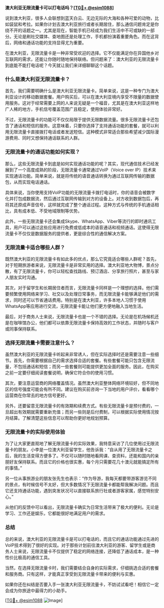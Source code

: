**澳大利亚无限流量卡可以打电话吗？[[TG💪+ @esim1088](https://t.me/s/esim1088)]**

说到澳大利亚，很多人会联想到蓝天白云、无边无际的大海和各种可爱的动物，比如袋鼠和考拉。如果你计划去澳大利亚旅行或者长期居住，那么通信问题肯定是你绕不开的话题之一。尤其是现在，智能手机已经成为我们生活中不可或缺的一部分。无论是刷社交媒体、查地图还是处理工作，手机都扮演着重要角色。而在这背后，网络和通话功能的支持显得尤为重要。

在澳大利亚，无限流量卡是一种非常受欢迎的选择。它不仅能满足你在异国他乡对互联网的需求，还能让你随时随地保持联络。但问题来了：澳大利亚的无限流量卡到底能不能打电话呢？今天就让我们来详细聊聊这个话题。

### **什么是澳大利亚无限流量卡？**

首先，我们需要明确什么是澳大利亚无限流量卡。简单来说，这是一种专门为澳大利亚设计的移动数据套餐。用户购买后，可以在澳大利亚境内享受不限量的数据使用服务。这对于经常需要上网的人来说无疑是一个福音，尤其是在澳大利亚这样地广人稀的地方，手机信号覆盖范围广且稳定，使用体验非常好。

不过，无限流量卡的功能可不仅仅局限于提供无限数据流量。很多无限流量卡还包含了通话和短信的服务。这意味着，只要你选择了支持通话功能的套餐，就可以利用无限流量卡直接拨打电话或者发送短信。这种模式非常适合那些希望减少国际漫游费用、同时又想保持通话联系的人群。

### **无限流量卡的通话功能如何实现？**

那么，这些无限流量卡到底是如何实现通话功能的呢？其实，现代通信技术已经发展到了一个高度成熟的阶段，无限流量卡通常通过VoIP（Voice over IP）技术来实现通话功能。简单来说，就是将传统的语音通话转换为通过互联网传输的数据包，从而实现电话通话。

具体来说，当你使用支持VoIP功能的无限流量卡拨打电话时，你的语音会被数字化并打包成数据流，然后通过互联网传输到对方的设备上。对方收到数据包后，再将其还原成声音信号，这样就完成了整个通话过程。这种方式与传统的手机通话相比，具有成本低、不受地域限制等优势。

此外，一些无限流量卡还会集成Skype、WhatsApp、Viber等流行的即时通讯工具，用户可以通过这些应用进行免费或低成本的语音通话和视频通话。这使得无限流量卡不仅仅是数据服务的提供者，更是综合性的通信解决方案。

### **无限流量卡适合哪些人群？**

既然澳大利亚的无限流量卡有如此多的优点，那么它究竟适合哪些人群呢？首先，对于短期旅游者来说，无限流量卡是非常实用的选择。澳大利亚地大物博，景点分散，有了无限流量卡，你可以轻松查找路线、预订酒店、分享旅行照片，甚至与家人朋友实时沟通。

其次，对于留学生和长期居住者而言，无限流量卡同样是一个理想的选择。他们需要频繁使用网络来学习、社交以及处理日常事务，而无限流量卡能够满足他们的需求，同时还可以节省通话费用。特别是在澳大利亚，许多本地人习惯于使用WhatsApp等应用进行交流，无限流量卡能让他们更方便地融入当地生活。

最后，对于商务人士来说，无限流量卡也是一个不错的选择。无论是在机场候机还是在咖啡馆办公，他们都可以依靠无限流量卡保持高效的工作状态，并随时与客户或同事保持联系。

### **选择无限流量卡需要注意什么？**

虽然澳大利亚的无限流量卡听起来非常诱人，但在实际选择时还是需要注意一些细节。首先，你需要根据自己的需求选择合适的套餐。有些套餐可能只包含无限流量，不包括通话和短信；而另一些套餐则可能提供更加全面的服务。因此，在购买之前一定要仔细阅读套餐说明，确保它符合你的使用习惯。

其次，要注意运营商的网络覆盖情况。虽然澳大利亚整体网络环境较好，但不同地区的信号强度可能会有所不同。建议在购买前咨询一下当地的用户评价，看看哪个运营商在你常去的地方信号更好。

另外，还要留意无限流量卡的有效期和续费方式。有些无限流量卡是预付费的，一旦超出有效期就需要重新充值；而另一些则是后付费制，可以根据实际使用情况按月结算。了解清楚这些信息可以帮助你更好地规划预算。

### **无限流量卡的实际使用体验**

为了让大家更直观地了解无限流量卡的实际效果，我特意采访了几位使用过无限流量卡的朋友。小李是一位澳大利亚留学生，他告诉我：“自从用了无限流量卡之后，我的生活变得方便多了。不仅可以随时随地看网课、查资料，还能和国内的亲朋好友保持联系。而且它的价格也很实惠，每个月只需要花几十澳元就能搞定所有的事情。”

另一位从事旅游业的朋友张先生也表示：“作为导游，我每天都要带游客游览不同的景点，有时候信号不太好，但大多数情况下无限流量卡都能帮我解决问题。而且它还支持通话功能，遇到突发状况可以直接联系旅行社或者游客家属，感觉特别安心。”

从他们的反馈中可以看出，无限流量卡确实为日常生活带来了极大的便利。无论是学习、工作还是娱乐，它都能很好地满足用户的需求。

### **总结**

总的来说，澳大利亚的无限流量卡是可以打电话的，而且它的通话功能通过先进的VoIP技术得到了很好的实现。对于那些计划前往澳大利亚的游客、留学生或是商务人士来说，无限流量卡不仅提供了稳定的网络连接，还降低了通话成本，是一种性价比极高的通信工具。

当然，在选择无限流量卡时，我们需要结合自身的实际需求，仔细挑选合适的套餐和服务商。只有这样，才能真正享受到无限流量卡带来的便利与实惠。

如果你还在纠结是否要入手一张澳大利亚无限流量卡，不妨试试看吧！相信它一定会成为你旅途中最得力的小助手。

[[TG💪+ @esim1088](https://t.me/s/esim1088) ![Image](https://i.postimg.cc/4NQfJmqS/Snipaste-2025-05-13-00-14-12.png)]